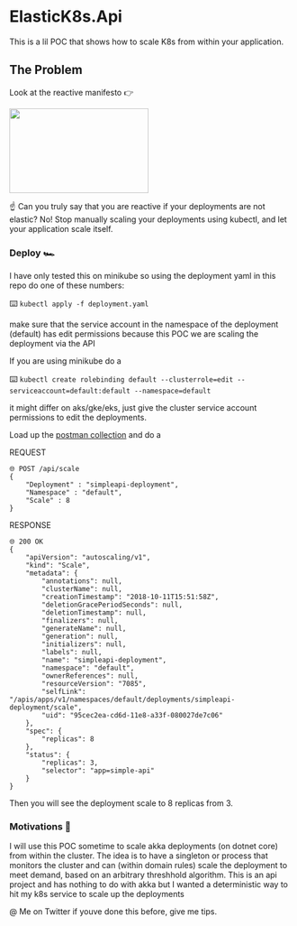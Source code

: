 # ElasticK8s.Api
This is a lil POC that shows how to scale K8s from within your application.

## The Problem

Look at the reactive manifesto 👉



<a href="https://www.reactivemanifesto.org/images/reactive-traits.svg"><img src="https://www.reactivemanifesto.org/images/reactive-traits.svg" width="70%" height="150"></a>



☝️ Can you truly say that you are reactive if your deployments are not elastic? No! Stop manually scaling your deployments using kubectl, and let your application scale itself.

### Deploy 🏎️

I have only tested this on minikube so using the deployment yaml in this repo do one of these numbers:

⌨️ `kubectl apply -f deployment.yaml`

make sure that the service account in the namespace of the deployment (default) has edit permissions because this POC we are scaling the deployment via the API

If you are using minikube do a 

⌨️ `kubectl create rolebinding default --clusterrole=edit --serviceaccount=default:default --namespace=default`

it might differ on aks/gke/eks, just give the cluster service account permissions to edit the deployments.

Load up the [postman collection](https://github.com/Lutando/Entropy/blob/master/ElasticK8s.Api/deployment.yaml) and do a 

REQUEST

```
🌐 POST /api/scale
{
    "Deployment" : "simpleapi-deployment",
    "Namespace" : "default",
    "Scale" : 8
}

```

RESPONSE 

```
🌐 200 OK
{
    "apiVersion": "autoscaling/v1",
    "kind": "Scale",
    "metadata": {
        "annotations": null,
        "clusterName": null,
        "creationTimestamp": "2018-10-11T15:51:58Z",
        "deletionGracePeriodSeconds": null,
        "deletionTimestamp": null,
        "finalizers": null,
        "generateName": null,
        "generation": null,
        "initializers": null,
        "labels": null,
        "name": "simpleapi-deployment",
        "namespace": "default",
        "ownerReferences": null,
        "resourceVersion": "7085",
        "selfLink": "/apis/apps/v1/namespaces/default/deployments/simpleapi-deployment/scale",
        "uid": "95cec2ea-cd6d-11e8-a33f-080027de7c06"
    },
    "spec": {
        "replicas": 8
    },
    "status": {
        "replicas": 3,
        "selector": "app=simple-api"
    }
}

```

Then you will see the deployment scale to 8 replicas from 3.

### Motivations 🤔

I will use this POC sometime to scale akka deployments (on dotnet core) from within the cluster. The idea is to have a singleton or process that monitors the cluster and can (within domain rules) scale the deployment to meet demand, based on an arbitrary threshhold algorithm. This is an api project and has nothing to do with akka but I wanted a deterministic way to hit my k8s service to scale up the deployments

@ Me on Twitter if youve done this before, give me tips.
